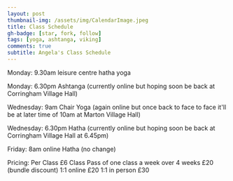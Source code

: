 ```yaml
---
layout: post
thumbnail-img: /assets/img/CalendarImage.jpeg
title: Class Schedule
gh-badge: [star, fork, follow]
tags: [yoga, ashtanga, viking]
comments: true
subtitle: Angela's Class Schedule
---
```

Monday: 9.30am leisure centre hatha yoga 

Monday: 6.30pm Ashtanga (currently online but hoping soon be back at Corringham Village Hall) 

Wednesday: 9am Chair Yoga (again online but once back to face to face it'll be at later time of 10am at Marton Village Hall)

Wednesday: 6.30pm Hatha (currently online but hoping soon be back at Corringham Village Hall at 6.45pm) 

Friday: 8am online Hatha (no change) 


Pricing: 
Per Class £6 
Class Pass of one class a week over 4 weeks £20 (bundle discount) 
1:1 online £20 
1:1 in person £30 

